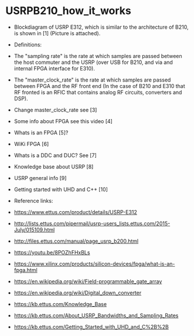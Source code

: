 # USRPB210_how_it_works

- Blockdiagram of USRP E312, which is similar to the architecture of B210, is shown in [1] (Picture is attached).
- Definitions:
- The "sampling rate" is the rate at which samples are passed between the host commuter and the USRP (over USB for B210, and via and internal FPGA interface for E310).
- The "master_clock_rate" is the rate at which samples are passed between FPGA and the RF front end (In the case of B210 and E310 that RF fronted is an RFIC that contains analog RF circuits, converters and DSP).

- Change master_clock_rate see [3]
- Some info about FPGA see this video [4]
- Whats is an FPGA [5]?
- WiKi FPGA [6]
- Whats is a DDC and DUC? See [7]
- Knowledge base about USRP [8]
- USRP general info [9]
- Getting started with UHD and C++ [10]


- Reference links:
- https://www.ettus.com/product/details/USRP-E312
- http://lists.ettus.com/pipermail/usrp-users_lists.ettus.com/2015-July/015109.html
- http://files.ettus.com/manual/page_usrp_b200.html
- https://youtu.be/8POZhFHxBLs
- https://www.xilinx.com/products/silicon-devices/fpga/what-is-an-fpga.html
- https://en.wikipedia.org/wiki/Field-programmable_gate_array
- https://en.wikipedia.org/wiki/Digital_down_converter
- https://kb.ettus.com/Knowledge_Base
- https://kb.ettus.com/About_USRP_Bandwidths_and_Sampling_Rates
- https://kb.ettus.com/Getting_Started_with_UHD_and_C%2B%2B
